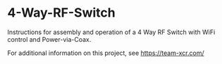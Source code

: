 # 4-Way-RF-Switch
Instructions for assembly and operation of a 4 Way RF Switch with WiFi control and Power-via-Coax.

For additional information on this project, see   https://team-xcr.com/

